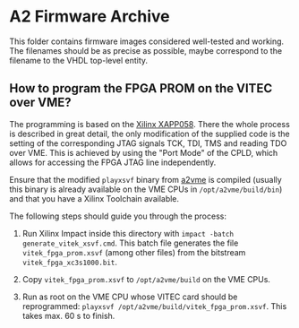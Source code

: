 A2 Firmware Archive
===================

This folder contains firmware images considered well-tested and
working. The filenames should be as precise as possible, maybe
correspond to the filename to the VHDL top-level entity.

How to program the FPGA PROM on the VITEC over VME?
---------------------------------------------------

The programming is based on the
[Xilinx XAPP058](http://www.xilinx.com/support/documentation/application_notes/xapp058.pdf).
There the whole process is described in great detail, the only
modification of the supplied code is the setting of the corresponding
JTAG signals TCK, TDI, TMS and reading TDO over VME. This is achieved
by using the "Port Mode" of the CPLD, which allows for accessing the
FPGA JTAG line independently.

Ensure that the modified `playxsvf` binary from
[a2vme](https://github.com/A2-Collaboration/a2vme) is compiled
(usually this binary is already available on the VME CPUs in
`/opt/a2vme/build/bin`) and that you have a Xilinx Toolchain
available.

The following steps should guide you through the process:

1. Run Xilinx Impact inside this directory with `impact -batch
generate_vitek_xsvf.cmd`. This batch file generates the file
`vitek_fpga_prom.xsvf` (among other files) from the bitstream
`vitek_fpga_xc3s1000.bit`.

2. Copy `vitek_fpga_prom.xsvf` to `/opt/a2vme/build` on the VME CPUs.

3. Run as root on the VME CPU whose VITEC card should be reprogrammed:
`playxsvf /opt/a2vme/build/vitek_fpga_prom.xsvf`. This takes max. 60 s
to finish.
